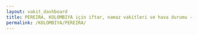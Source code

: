 ```yaml
---
layout: vakit_dashboard
title: PEREIRA, KOLOMBIYA için iftar, namaz vakitleri ve hava durumu - ilçe/eyalet seç
permalink: /KOLOMBIYA/PEREIRA/
---
```


<script type="text/javascript">
  var GLOBAL_COUNTRY = 'KOLOMBIYA';
  var GLOBAL_CITY = 'PEREIRA';
  var GLOBAL_STATE = '';
  var lat = 72;
  var lon = 21;
</script>
